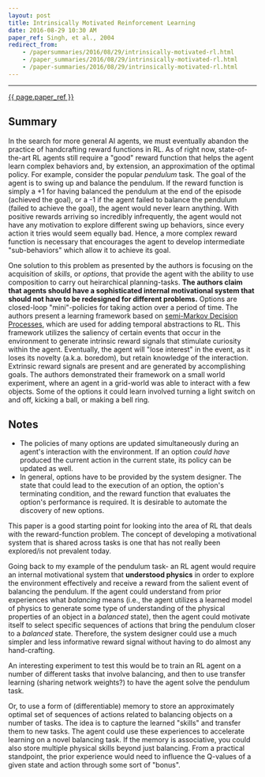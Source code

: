 ```yaml
---
layout: post
title: Intrinsically Motivated Reinforcement Learning
date: 2016-08-29 10:30 AM
paper_ref: Singh, et al., 2004
redirect_from: 
    - /papersummaries/2016/08/29/intrinsically-motivated-rl.html
    - /paper_summaries/2016/08/29/intrinsically-motivated-rl.html
    - /paper-summaries/2016/08/29/intrinsically-motivated-rl.html
---
```

---
[{{ page.paper_ref }}](http://machinelearning.wustl.edu/mlpapers/paper_files/NIPS2005_724.pdf)

## Summary

In the search for more general AI agents, we must eventually abandon the practice of handcrafting reward functions in RL. As of right now, state-of-the-art RL agents still require a "good" reward function that helps the agent learn complex behaviors and, by extension, an approximation of the optimal policy. For example, consider the popular *pendulum* task. The goal of the agent is to swing up and balance the pendulum. If the reward function is simply a +1 for having balanced the pendulum at the end of the episode (achieved the goal), or a -1 if the agent failed to balance the pendulum (failed to achieve the goal), the agent would never learn anything. With positive rewards arriving so incredibly infrequently, the agent would not have any motivation to explore different swing up behaviors, since every action it tries would seem equally bad. Hence, a more complex reward function is necessary that encourages the agent to develop intermediate "sub-behaviors" which allow it to achieve its goal. 

One solution to this problem as presented by the authors is focusing on the acquisition of *skills*, or *options*, that provide the agent with the ability to use composition to carry out heirarchical planning-tasks. **The authors claim that agents should have a sophisticated internal motivational system that should not have to be redesigned for different problems.** Options are closed-loop "mini"-policies for taking action over a period of time. The authors present a learning framework based on [semi-Markov Decision Processes](http://s3.amazonaws.com/academia.edu.documents/42892118/Between_MDPs_and_Semi-MDPs_A_Framework_f20160221-9287-1r7rppa.pdf?AWSAccessKeyId=AKIAJ56TQJRTWSMTNPEA&Expires=1472485924&Signature=OmkNZecpv8mOYhdZnxmNqiwTtbQ%3D&response-content-disposition=inline%3B%20filename%3DBetween_MDPs_and_semi-MDPs_A_framework_f.pdf), which are used for adding temporal abstractions to RL. This framework utilizes the saliency of certain events that occur in the environment to generate intrinsic reward signals that stimulate curiosity within the agent. Eventually, the agent will "lose interest" in the event, as it loses its novelty (a.k.a. boredom), but retain knowledge of the interaction. Extrinsic reward signals are present and are generated by accomplishing goals. The authors demonstrated their framework on a small world experiment, where an agent in a grid-world was able to interact with a few objects. Some of the options it could learn involved turning a light switch on and off, kicking a ball, or making a bell ring. 

## Notes

* The policies of many options are updated simultaneously during an agent's interaction with the environment. If an option *could have* produced the current action in the current state, its policy can be updated as well.  
* In general, options have to be provided by the system designer. The state that could lead to the execution of an option, the option's terminating condition, and the reward function that evaluates the option's performance is required. It is desirable to automate the discovery of new options. 

This paper is a good starting point for looking into the area of RL that deals with the reward-function problem. The concept of developing a motivational system that is shared across tasks is one that has not really been explored/is not prevalent today. 

Going back to my example of the pendulum task- an RL agent would require an internal motivational system that **understood physics** in order to explore the environment effectively and receive a reward from the salient event of balancing the pendulum. If the agent could understand from prior experiences what *balancing* means (i.e., the agent utilizes a learned model of physics to generate some type of understanding of the physical properties of an object in a *balanced* state), then the agent could motivate itself to select specific sequences of actions that bring the pendulum closer to a *balanced* state. Therefore, the system designer could use a much simpler and less informative reward signal without having to do almost any hand-crafting.

An interesting experiment to test this would be to train an RL agent on a number of different tasks that involve balancing, and then to use transfer learning (sharing network weights?) to have the agent solve the pendulum task. 

Or, to use a form of (differentiable) memory to store an approximately optimal set of sequences of actions related to balancing objects on a number of tasks. The idea is to capture the learned "skills" and transfer them to new tasks. The agent could use these experiences to accelerate learning on a novel balancing task. If the memory is associative, you could also store multiple physical skills beyond just balancing. From a practical standpoint, the prior experience would need to influence the Q-values of a given state and action through some sort of "bonus". 